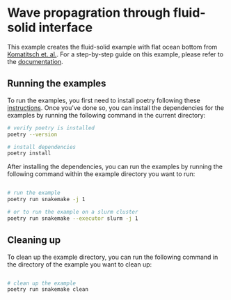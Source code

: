 # Wave propagration through fluid-solid interface

This example creates the fluid-solid example with flat ocean bottom from [Komatitsch et. al.](https://doi.org/10.1190/1.1444758). For a step-by-step guide on this example, please refer to the [documentation](https://specfem2d-kokkos.readthedocs.io/en/latest/cookbooks/example_02.html).

## Running the examples

To run the examples, you first need to install poetry following these [instructions](https://python-poetry.org/docs/#installation). Once you've done so, you can install the dependencies for the examples by running the following command in the current directory:

```bash
# verify poetry is installed
poetry --version

# install dependencies
poetry install

```

After installing the dependencies, you can run the examples by running the following command within the example directory you want to run:

```bash

# run the example
poetry run snakemake -j 1

# or to run the example on a slurm cluster
poetry run snakemake --executor slurm -j 1

```

## Cleaning up

To clean up the example directory, you can run the following command in the directory of the example you want to clean up:

```bash

# clean up the example
poetry run snakemake clean

```
